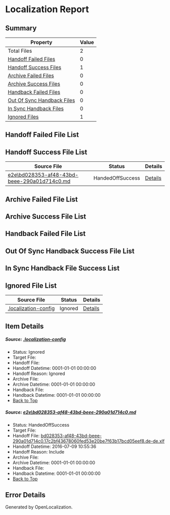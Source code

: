 # <a name='report-top'></a> Localization Report

## Summary
 Property | Value 
 -------- | ----- 
 Total Files | 2
[ Handoff Failed Files ](#handoff-failed-list)| 0
[ Handoff Success Files ](#handoff-success-list)| 1
[ Archive Failed Files ](#archive-failed-list)| 0
[ Archive Success Files ](#archive-success-list)| 0
[ Handback Failed Files ](#handback-failed-list)| 0
[ Out Of Sync Handback Files ](#outofsync-handback-success-list)| 0
[ In Sync Handback Files ](#insync-handback-success-list)| 0
[ Ignored Files ](#ignored-list)| 1

## <a name='handoff-failed-list'></a> Handoff Failed File List

## <a name='handoff-success-list'></a> Handoff Success File List
 Source File | Status | Details 
 ----------- | ------ | ------- 
 [e2e\bd028353-af48-43bd-beee-290a01d714c0.md](https://github.com/OpenLocalizationTestOrg/oltest/blob/3bc873ede392e50a694b59df5de605116307a7b6/e2e/bd028353-af48-43bd-beee-290a01d714c0.md) | HandedOffSuccess | [Details](#84d3d971101cdf4a13f65e6595af3feb157b30721)

## <a name='archive-failed-list'></a> Archive Failed File List

## <a name='archive-success-list'></a> Archive Success File List

## <a name='handback-failed-list'></a> Handback Failed File List

## <a name='outofsync-handback-success-list'></a> Out Of Sync Handback Success File List

## <a name='insync-handback-success-list'></a> In Sync Handback File Success List

## <a name='ignored-list'></a> Ignored File List
 Source File | Status | Details 
 ----------- | ------ | ------- 
 [.localization-config](https://github.com/OpenLocalizationTestOrg/oltest/blob/3bc873ede392e50a694b59df5de605116307a7b6/.localization-config) | Ignored | [Details](#3d4f252ac210baf56311d7e97dcc2db10974dbd20)

## Item Details
##### <a name='3d4f252ac210baf56311d7e97dcc2db10974dbd20'></a> Source: [.localization-config](https://github.com/OpenLocalizationTestOrg/oltest/blob/3bc873ede392e50a694b59df5de605116307a7b6/.localization-config)
* Status: Ignored
* Target File: 
* Handoff File: 
* Handoff Datetime: 0001-01-01 00:00:00
* Handoff Reason: Ignored
* Archive File: 
* Archive Datetime: 0001-01-01 00:00:00
* Handback File: 
* Handback Datetime: 0001-01-01 00:00:00
* [Back to Top](#report-top)

##### <a name='84d3d971101cdf4a13f65e6595af3feb157b30721'></a> Source: [e2e\bd028353-af48-43bd-beee-290a01d714c0.md](https://github.com/OpenLocalizationTestOrg/oltest/blob/3bc873ede392e50a694b59df5de605116307a7b6/e2e/bd028353-af48-43bd-beee-290a01d714c0.md)
* Status: HandedOffSuccess
* Target File: 
* Handoff File: [bd028353-af48-43bd-beee-290a01d714c0.17c2bf43678060fed53e20be7f63b17bcd05eef8.de-de.xlf](https://github.com/OpenLocalizationTestOrg/olhandoff-e2e/blob/2d9bea218d06eb75d55521bdd20f9cdaa59c603c/ol-handoff/OpenLocalizationTestOrg/oltest-dede-fly/ci/ht/bd028353-af48-43bd-beee-290a01d714c0.17c2bf43678060fed53e20be7f63b17bcd05eef8.de-de.xlf)
* Handoff Datetime: 2016-07-09 10:55:36
* Handoff Reason: Include
* Archive File: 
* Archive Datetime: 0001-01-01 00:00:00
* Handback File: 
* Handback Datetime: 0001-01-01 00:00:00
* [Back to Top](#report-top)


## Error Details

Generated by OpenLocalization.
